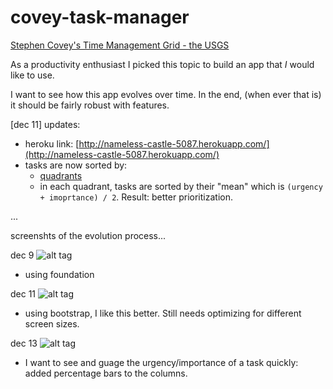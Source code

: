 covey-task-manager
==================

[Stephen Covey's Time Management Grid - the USGS](http://www.usgs.gov/humancapital/documents/TimeManagementGrid.pdf)

As a productivity enthusiast I picked this topic to build an app that *I* would like to use.

I want to see how this app evolves over time. In the end, (when ever that is) it should be fairly robust with features.

[dec 11] updates:
- heroku link: [http://nameless-castle-5087.herokuapp.com/](http://nameless-castle-5087.herokuapp.com/)
- tasks are now sorted by:
    - [quadrants](http://michaelhyatt.com/wp-content/uploads/2011/03/covey-time-management-matrix.001.001.png)
    - in each quadrant, tasks are sorted by their "mean" which is `(urgency + imoprtance) / 2`. Result: better prioritization.

...

screenshts of the evolution process...

dec 9
![alt tag](http://i.imgur.com/Ky677Fr.png)

- using foundation

dec 11
![alt tag](http://i.imgur.com/dGpDEf0.png)

- using bootstrap, I like this better. Still needs optimizing for different screen sizes.

dec 13
![alt tag](http://i.imgur.com/ZWOAm3Q.png)

- I want to see and guage the urgency/importance of a task quickly: added percentage bars to the columns.
